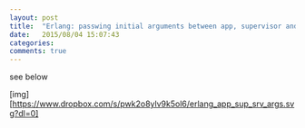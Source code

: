 ```yaml
---
layout: post
title:  "Erlang: passwing initial arguments between app, supervisor and gen_server"
date:   2015/08/04 15:07:43
categories:
comments: true
---
```



see below

[img][https://www.dropbox.com/s/pwk2o8ylv9k5ol6/erlang_app_sup_srv_args.svg?dl=0]
